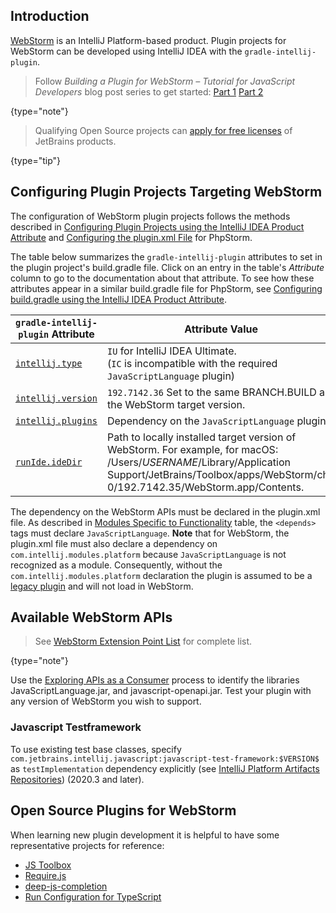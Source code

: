 [//]: # (title: WebStorm Plugin Development)

<!-- Copyright 2000-2021 JetBrains s.r.o. and other contributors. Use of this source code is governed by the Apache 2.0 license that can be found in the LICENSE file. -->

## Introduction
[WebStorm](https://www.jetbrains.com/webstorm/) is an IntelliJ Platform-based product.
Plugin projects for WebStorm can be developed using IntelliJ IDEA with the `gradle-intellij-plugin`.

  > Follow _Building a Plugin for WebStorm – Tutorial for JavaScript Developers_ blog post series to get started: [Part 1](https://blog.jetbrains.com/webstorm/2021/09/building-a-plugin-for-webstorm-part-1/) [Part 2](https://blog.jetbrains.com/webstorm/2021/11/building-a-plugin-for-webstorm-part-2/)
  >
  {type="note"}

 >  Qualifying Open Source projects can [apply for free licenses](https://www.jetbrains.com/community/opensource/) of JetBrains products.
 >
 {type="tip"}

## Configuring Plugin Projects Targeting WebStorm
The configuration of WebStorm plugin projects follows the methods described in [Configuring Plugin Projects using the IntelliJ IDEA Product Attribute](dev_alternate_products.md#configuring-plugin-projects-using-the-intellij-idea-product-attribute) and [Configuring the plugin.xml File](dev_alternate_products.md#configuring-pluginxml) for PhpStorm.

The table below summarizes the `gradle-intellij-plugin` attributes to set in the plugin project's <path>build.gradle</path> file.
Click on an entry in the table's *Attribute* column to go to the documentation about that attribute.
To see how these attributes appear in a similar <path>build.gradle</path> file for PhpStorm, see [Configuring build.gradle using the IntelliJ IDEA Product Attribute](dev_alternate_products.md#configuring-buildgradle-using-the-intellij-idea-product-attribute).

| `gradle-intellij-plugin` Attribute | Attribute Value                                                                                                                                                                                                      |
|------------------------------------|----------------------------------------------------------------------------------------------------------------------------------------------------------------------------------------------------------------------|
| [`intellij.type`][properties]      | `IU` for IntelliJ IDEA Ultimate.<br/>(`IC` is incompatible with the required `JavaScriptLanguage` plugin)                                                                                                            |
| [`intellij.version`][properties]   | `192.7142.36` Set to the same BRANCH.BUILD as the WebStorm target version.                                                                                                                                           |
| [`intellij.plugins`][properties]   | Dependency on the `JavaScriptLanguage` plugin.                                                                                                                                                                       |
| [`runIde.ideDir`][dsl]             | Path to locally installed target version of WebStorm. For example, for macOS:<br/><path>/Users/$USERNAME$/Library/Application Support/JetBrains/Toolbox/apps/WebStorm/ch-0/192.7142.35/WebStorm.app/Contents</path>. |

[properties]: https://github.com/JetBrains/gradle-intellij-plugin/blob/master/README.md#intellij-platform-properties
[dsl]: https://github.com/JetBrains/gradle-intellij-plugin/blob/master/README.md#running-dsl

The dependency on the WebStorm APIs must be declared in the <path>plugin.xml</path> file.
As described in [Modules Specific to Functionality](plugin_compatibility.md#modules-specific-to-functionality) table, the `<depends>` tags must declare `JavaScriptLanguage`.
**Note** that for WebStorm, the <path>plugin.xml</path> file must also declare a dependency on `com.intellij.modules.platform` because `JavaScriptLanguage` is not recognized as a module.
Consequently, without the `com.intellij.modules.platform` declaration the plugin is assumed to be a [legacy plugin](plugin_compatibility.md#declaring-plugin-dependencies) and will not load in WebStorm.

## Available WebStorm APIs

 > See [WebStorm Extension Point List](webstorm_extension_point_list.md) for complete list.
 >
 {type="note"}

Use the [Exploring APIs as a Consumer](plugin_compatibility.md#exploring-apis-as-a-consumer) process to identify the libraries <path>JavaScriptLanguage.jar</path>, and <path>javascript-openapi.jar</path>.
Test your plugin with any version of WebStorm you wish to support.

### Javascript Testframework
To use existing test base classes, specify `com.jetbrains.intellij.javascript:javascript-test-framework:$VERSION$` as `testImplementation` dependency explicitly (see [IntelliJ Platform Artifacts Repositories](intellij_artifacts.md#gradle-example-for-an-individual-module-from-the-intellij-platform)) (2020.3 and later).

## Open Source Plugins for WebStorm
When learning new plugin development it is helpful to have some representative projects for reference:
* [JS Toolbox](https://github.com/andresdominguez/jsToolbox)
* [Require.js](https://github.com/Fedott/WebStormRequireJsPlugin)
* [deep-js-completion](https://github.com/klesun/deep-js-completion)
* [Run Configuration for TypeScript](https://plugins.jetbrains.com/plugin/10841-run-configuration-for-typescript)
